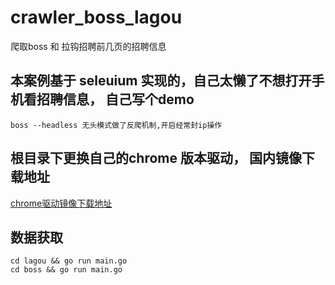# crawler_boss_lagou
爬取boss 和 拉钩招聘前几页的招聘信息

## 本案例基于 seleuium 实现的，自己太懒了不想打开手机看招聘信息， 自己写个demo
`boss --headless 无头模式做了反爬机制,开启经常封ip操作`
## 根目录下更换自己的chrome 版本驱动， 国内镜像下载地址 
[chrome驱动镜像下载地址](https://npm.taobao.org/mirrors/chromedriver/)


## 数据获取
```
cd lagou && go run main.go
cd boss && go run main.go
```
